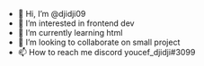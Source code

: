 - 👋 Hi, I’m @djidji09
- 👀 I’m interested in frontend dev
- 🌱 I’m currently learning html
- 💞️ I’m looking to collaborate on small project
- 📫 How to reach me discord youcef_djidji#3099

<!---
djidji09/djidji09 is a ✨ special ✨ repository because its `README.md` (this file) appears on your GitHub profile.
You can click the Preview link to take a look at your changes.
--->
